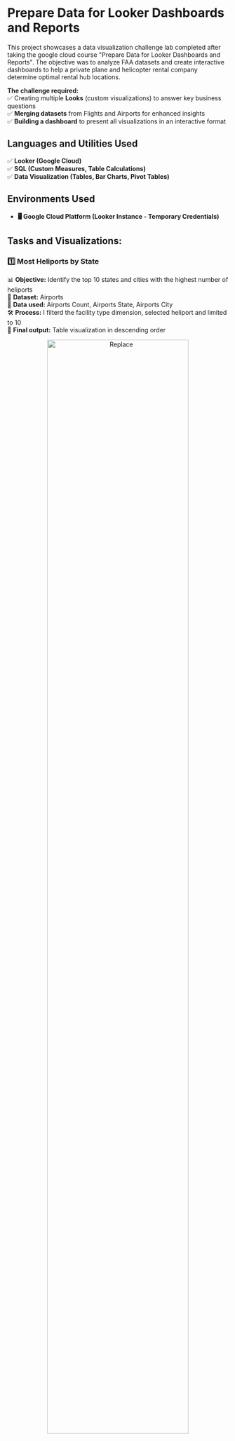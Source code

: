 <h1>Prepare Data for Looker Dashboards and Reports</h1>

This project showcases a data visualization challenge lab completed after taking the google cloud course "Prepare Data for Looker Dashboards and Reports". The objective was to analyze FAA datasets and create interactive dashboards to help a private plane and helicopter rental company determine optimal rental hub locations.  

**The challenge required:**  
✅ Creating multiple **Looks** (custom visualizations) to answer key business questions  
✅ **Merging datasets** from Flights and Airports for enhanced insights  
✅ **Building a dashboard** to present all visualizations in an interactive format  

<h2>Languages and Utilities Used</h2>

✅ **Looker (Google Cloud)**  
✅ **SQL (Custom Measures, Table Calculations)**  
✅ **Data Visualization (Tables, Bar Charts, Pivot Tables)**

<h2>Environments Used </h2>

- <b>🖥 Google Cloud Platform (Looker Instance - Temporary Credentials)

</b> 

<h2>Tasks and Visualizations:</h2>

### **1️⃣ Most Heliports by State**  
📊 **Objective:** Identify the top 10 states and cities with the highest number of heliports  
📌 **Dataset:** Airports  
🔹 **Data used:** Airports Count, Airports State, Airports City  
🛠 **Process:** I filterd the facility type dimension, selected heliport and limited to 10  
🔹 **Final output:** Table visualization in descending order
<p align="center">
  <img src="https://i.imgur.com/UAmccNW.png" height="80%" width="80%" alt="Replace"/>
</p>
<br />
<br />


### **2️⃣ Facility Type Breakdown for Top States**  
📊 **Objective:** Analyze facility type distribution in states with the most airports  
📌 **Dataset:** Airports  
🔹 **Data used:** Airports Count, Airports State, Airports Facility Type  
🛠 **Process:** I Pivoted the facility type dimension to show the distribution   
🔹 **Final output:** Table visualization in descending order
<p align="center">
  <img src="https://i.imgur.com/xehkt7M.png" height="80%" width="80%" alt="Replace"/>
</p>
<br />
<br />


### **3️⃣ Highest Flight Cancellation Rates**  
📊 **Objective:** Identify airports and states with the highest percentage of flight cancellations (with over 10,000 flights)  
📌 **Dataset:** Flights  
🔹 **Data used:** Aircraft Origin City, Aircraft Origin State, Percentage of Flights Cancelled, Flights Count, Flights Details Cancelled Count   
🛠 **Process:** I filtered for flights exceeding 10,000, then created a table calculation to determine the cancellation percentage   
🔹 **Final output:** Table visualization in descending order with Flight count and Flight Details Cancelled Count made invinsible    
<p align="center">
  <img src="https://i.imgur.com/cF4uTKv.png" height="80%" width="80%" alt="Replace"/>
</p>
<br />
<br />


### **4️⃣ Smallest Average Distance Between Airports**  
📊 **Objective:** Determine the origin and destination airports with the smallest average flight distance  
📌 **Dataset:** Flights  
🔹 **Data used:** Flights Origin and Destination, Average Distance (Miles)  
🛠 **Process:** Created a custom measure to calculate the average flight distance, applied a filter to remove zero values   
🔹 **Final output:** Table visualization in ascending order  
<p align="center">
  <img src="https://i.imgur.com/NUwehYk.png" height="80%" width="80%" alt="Replace"/>
</p>
<br />
<br />

### **5️⃣ Busiest Major Joint-Use Airports with Control Towers**  
📊 **Objective:** Identify the busiest airports that are major, joint-use, and have control towers  
📌 **Dataset:** Flights & Airports (Merged)  
🔹 **Data used:** Aircraft origin City, Airports City, Aircraft Origin State, Airports state, Aircraft origin code, Airports Code  
🛠 **Process:** Merged the Flights and Airports datasets, filtering for airports marked as major, joint-use, and with control towers, then visualized the busiest ones   
🔹 **Final output:** Bar chart visualization  
<p align="center">
  <img src="https://i.imgur.com/gJ1eR74.png" height="80%" width="80%" alt="Replace"/>
</p>
<br />
<br />

### **6️⃣ Dashboard: Consolidated Insights**  
📊 **Objective:** Combine all visualizations into a single interactive dashboard for presentation  
📌 **Dataset:** Airports, Flights  
🛠 **Process:** Added all created Looks and the merged results visualization to a new dashboard, organizing them for easy navigation and insights.  
🔹 **Final output:** Interactive dashboard with all visualizations  
<p align="center">
  <img src="https://i.imgur.com/YgutzpS.png" height="80%" width="80%" alt="Replace"/>
</p>
<br />
<br />

🔹 **Skill badge:**  The Google Skill Badge proves hands-on experience with Looker in Google Cloud  
<p align="center">
  <img src="https://i.imgur.com/fAtKYhg.png" height="80%" width="80%" alt="Replace"/>
</p>
<br />
<br />



<!--
 ```diff
- text in red
+ text in green
! text in orange
# text in gray
@@ text in purple (and bold)@@
```
--!># Lookerlab

